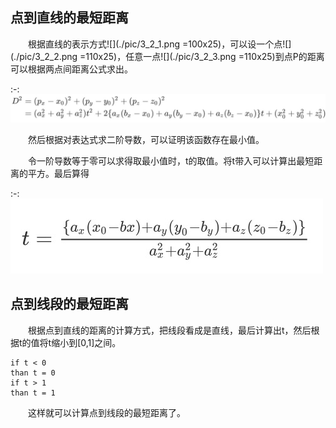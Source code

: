 ## 点到直线的最短距离

&emsp;&emsp;根据直线的表示方式![](./pic/3_2_1.png =100x25)，可以设一个点![](./pic/3_2_2.png =110x25)，任意一点![](./pic/3_2_3.png =110x25)到点P的距离可以根据两点间距离公式求出。

:-: ![](./pic/3_2_4.png)

&emsp;&emsp;然后根据对表达式求二阶导数，可以证明该函数存在最小值。

&emsp;&emsp;令一阶导数等于零可以求得取最小值时，t的取值。将t带入可以计算出最短距离的平方。最后算得

:-: ![](./pic/3_2_5.png)

## 点到线段的最短距离
&emsp;&emsp;根据点到直线的距离的计算方式，把线段看成是直线，最后计算出t，然后根据t的值将t缩小到[0,1]之间。

```
if t < 0
than t = 0
if t > 1
than t = 1
```
&emsp;&emsp;这样就可以计算点到线段的最短距离了。
